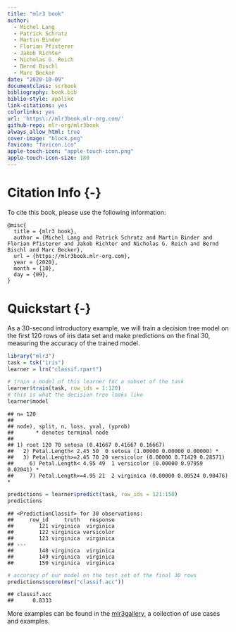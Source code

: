 ```yaml
---
title: "mlr3 book"
author:
  - Michel Lang
  - Patrick Schratz
  - Martin Binder
  - Florian Pfisterer
  - Jakob Richter
  - Nicholas G. Reich
  - Bernd Bischl
  - Marc Becker
date: "2020-10-09"
documentclass: scrbook
bibliography: book.bib
biblio-style: apalike
link-citations: yes
colorlinks: yes
url: 'https\://mlr3book.mlr-org.com/'
github-repo: mlr-org/mlr3book
always_allow_html: true
cover-image: "block.png"
favicon: "favicon.ico"
apple-touch-icon: "apple-touch-icon.png"
apple-touch-icon-size: 180
---
```


# Citation Info {-}

To cite this book, please use the following information:

```
@misc{
  title = {mlr3 book},
  author = {Michel Lang and Patrick Schratz and Martin Binder and Florian Pfisterer and Jakob Richter and Nicholas G. Reich and Bernd Bischl and Marc Becker},
  url = {https://mlr3book.mlr-org.com},
  year = {2020},
  month = {10},
  day = {09},
}
```



# Quickstart {-}

As a 30-second introductory example, we will train a decision tree model on the first 120 rows of iris data set and make predictions on the final 30, measuring the accuracy of the trained model.


```r
library("mlr3")
task = tsk("iris")
learner = lrn("classif.rpart")

# train a model of this learner for a subset of the task
learner$train(task, row_ids = 1:120)
# this is what the decision tree looks like
learner$model
```

```
## n= 120 
## 
## node), split, n, loss, yval, (yprob)
##       * denotes terminal node
## 
## 1) root 120 70 setosa (0.41667 0.41667 0.16667)  
##   2) Petal.Length< 2.45 50  0 setosa (1.00000 0.00000 0.00000) *
##   3) Petal.Length>=2.45 70 20 versicolor (0.00000 0.71429 0.28571)  
##     6) Petal.Length< 4.95 49  1 versicolor (0.00000 0.97959 0.02041) *
##     7) Petal.Length>=4.95 21  2 virginica (0.00000 0.09524 0.90476) *
```

```r
predictions = learner$predict(task, row_ids = 121:150)
predictions
```

```
## <PredictionClassif> for 30 observations:
##     row_id     truth   response
##        121 virginica  virginica
##        122 virginica versicolor
##        123 virginica  virginica
## ---                            
##        148 virginica  virginica
##        149 virginica  virginica
##        150 virginica  virginica
```

```r
# accuracy of our model on the test set of the final 30 rows
predictions$score(msr("classif.acc"))
```

```
## classif.acc 
##      0.8333
```

More examples can be found in the [mlr3gallery](https://mlr3gallery.mlr-org.com), a collection of use cases and examples.


